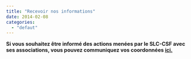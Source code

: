 ```yaml
---
title: "Recevoir nos informations"
date: 2014-02-08
categories: 
  - "defaut"
---
```


**Si vous souhaitez être informé des actions menées par le SLC-CSF avec ses associations, vous pouvez communiquez vos coordonnées [ici.](http://www3.slc.asso.fr/?page_id=116 "Recevoir nos informations")**

